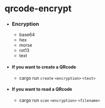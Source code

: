 # qrcode-encrypt

- ### Encryption
    - base64
    - hex
    - morse
    - rot13
    - text

- #### If you want to create a QRcode
    - cargo run `create` `<encryption>` `<text>`
- #### If you want to read a QRcode
    - cargo run `scan` `<encryption>` `<filename>`